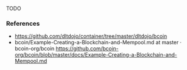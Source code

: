 TODO


### References

* https://github.com/dltdojo/container/tree/master/dltdojo/bcoin
* bcoin/Example-Creating-a-Blockchain-and-Mempool.md at master · bcoin-org/bcoin https://github.com/bcoin-org/bcoin/blob/master/docs/Example-Creating-a-Blockchain-and-Mempool.md